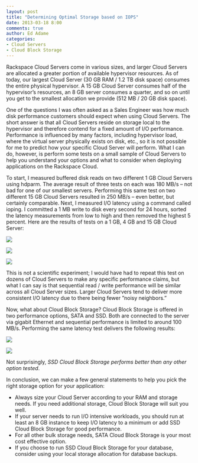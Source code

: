 ```yaml
---
layout: post
title: "Determining Optimal Storage based on IOPS"
date: 2013-03-18 8:00
comments: true
author: Ed Adame
categories: 
- Cloud Servers
- Cloud Block Storage
---
```

Rackspace Cloud Servers come in various sizes, and larger Cloud Servers are allocated a greater portion of available hypervisor resources. As of today, our largest Cloud Server (30 GB RAM / 1.2 TB disk space) consumes the entire physical hypervisor. A 15 GB Cloud Server consumes half of the hypervisor’s resources, an 8 GB server consumes a quarter, and so on until you get to the smallest allocation we provide (512 MB / 20 GB disk space).

One of the questions I was often asked as a Sales Engineer was how much disk performance customers should expect when using Cloud Servers. The short answer is that all Cloud Servers reside on storage local to the hypervisor and therefore contend for a fixed amount of I/O performance. Performance is influenced by many factors, including hypervisor load, where the virtual server physically exists on disk, etc., so it is not possible for me to predict how your specific Cloud Server will perform. What I can do, however, is perform some tests on a small sample of Cloud Servers to help you understand your options and what to consider when deploying applications on the Rackspace Cloud.<!--More-->

To start, I measured buffered disk reads on two different 1 GB Cloud Servers using hdparm. The average result of three tests on each was 180 MB/s – not bad for one of our smallest servers. Performing this same test on two different 15 GB Cloud Servers resulted in 250 MB/s – even better, but certainly comparable. Next, I measured I/O latency using a command called ioping. I committed a 1 MB write to disk every second for 24 hours, sorted the latency measurements from low to high and then removed the highest 5 percent.  Here are the results of tests on a 1 GB, 4 GB and 15 GB Cloud Server:

![](a/2013-03-17-iops/1gb.jpg)

![](a/2013-03-17-iops/4gb.jpg)

![](a/2013-03-17-iops/15gb.jpg)

This is not a scientific experiment; I would have had to repeat this test on dozens of Cloud Servers to make any specific performance claims, but what I can say is that sequential read / write performance will be similar across all Cloud Server sizes. Larger Cloud Servers tend to deliver more consistent I/O latency due to there being fewer ”noisy neighbors.”

Now, what about Cloud Block Storage? Cloud Block Storage is offered in two performance options, SATA and SSD. Both are connected to the server via gigabit Ethernet and sequential performance is limited to around 100 MB/s.  Performing the same latency test delivers the following results:

![](a/2013-03-17-iops/sata.jpg)

![](a/2013-03-17-iops/ssd.jpg)

Not surprisingly, _SSD Cloud Block Storage performs better than any other option tested_.

In conclusion, we can make a few general statements to help you pick the right storage option for your application:

* Always size your Cloud Server according to your RAM and storage needs. If you need additional storage, Cloud Block Storage will suit you well.
* If your server needs to run I/O intensive workloads, you should run at least an 8 GB instance to keep I/O latency to a minimum or add SSD Cloud Block Storage for good performance.
* For all other bulk storage needs, SATA Cloud Block Storage is your most cost effective option.
* If you choose to run SSD Cloud Block Storage for your database, consider using your local storage allocation for database backups.
